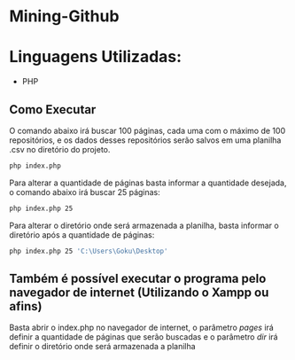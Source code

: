 # Mining-Github
# Linguagens Utilizadas:
- PHP

## Como Executar
O comando abaixo irá buscar 100 páginas, cada uma com o máximo de 100 repositórios, e os dados desses repositórios serão salvos em uma planilha .csv no diretório do projeto.

```bash
php index.php
```

Para alterar a quantidade de páginas basta informar a quantidade desejada, o comando abaixo irá buscar 25 páginas:

```bash
php index.php 25
```

Para alterar o diretório onde será armazenada a planilha, basta informar o diretório após a quantidade de páginas:

```bash
php index.php 25 'C:\Users\Goku\Desktop'
```

## Também é possível executar o programa pelo navegador de internet (Utilizando o Xampp ou afins)

Basta abrir o index.php no navegador de internet, o parâmetro _pages_ irá definir a quantidade de páginas que serão buscadas e o parâmetro _dir_ irá definir o diretório onde será armazenada a planilha
